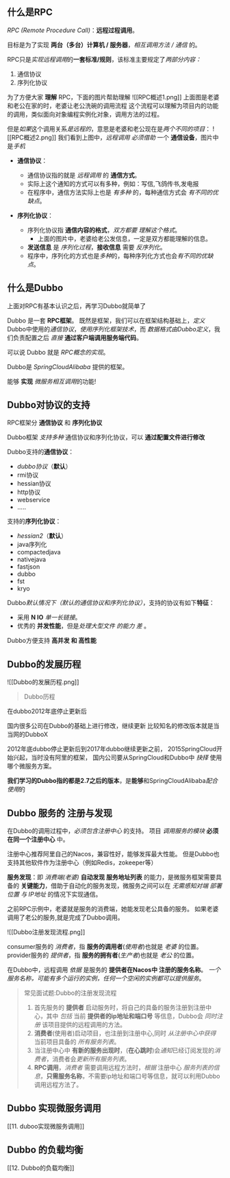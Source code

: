 
## 什么是RPC

*RPC (Remote Procedure Call)*：**远程过程调用**。

目标是为了实现 **两台（多台）计算机 / 服务器**，*相互调用方法 / 通信* 的。

RPC只是*实现远程调用*的**一套标准/规则**，该标准主要规定了*两部分内容：*
1. 通信协议
2. 序列化协议


为了方便大家 **理解** RPC，下面的图片帮助理解
![[RPC概述1.png]]
上面图是老婆和老公在家的时，老婆让老公洗碗的调用流程
这个流程可以理解为项目内的功能的调用，类似面向对象编程实例化对象，调用方法的过程。

但是*如果*这个调用关系*是远程的*，意思是老婆和老公现在是*两个不同的项目*：
![[RPC概述2.png]]
我们看到上图中，*远程调用 必须借助* 一个 **通信设备**，图片中是*手机*

- **通信协议**：
    - 通信协议指的就是 *远程调用* 的 **通信方式**。
    - 实际上这个通知的方式可以有多种，例如：写信,飞鸽传书,发电报  
    - 在程序中，通信方法实际上也是 *有多种* 的，每种通信方式会 *有不同的优缺点*。

- **序列化协议**：
    - 序列化协议指 **通信内容的格式**，*双方都要 理解这个格式*。
        - 上面的图片中，老婆给老公发信息，一定是双方都能理解的信息。
    - **发送信息** 是 *序列化过程*，**接收信息** 需要 *反序列化*。
    - 程序中，序列化的方式也是*多种*的，每种序列化方式也会*有不同的优缺点*。



## 什么是Dubbo

上面对RPC有基本认识之后，再学习Dubbo就简单了

Dubbo 是一套 **RPC框架**。
既然是框架，我们可以在框架结构基础上，*定义*Dubbo中使用的*通信协议*，*使用序列化框架技术*，而 *数据格式由Dubbo定义*，我们负责配置之后 *直接* **通过客户端调用服务端代码**。

可以说 Dubbo 就是 *RPC概念的实现*。

Dubbo是 *SpringCloudAlibaba* 提供的框架。

能够 **实现** *微服务相互调用*的功能!


## Dubbo对协议的支持

RPC框架分 **通信协议** 和 **序列化协议**  

Dubbo框架 *支持多种* 通信协议和序列化协议，可以 **通过配置文件进行修改**
  
Dubbo支持的**通信协议**：
* *dubbo协议*（**默认**）
* rmi协议  
* hessian协议  
* http协议  
* webservice  
* .....  
  
支持的**序列化协议**：
* *hessian2*（**默认**）
* java序列化  
* compactedjava  
* nativejava  
* fastjson  
* dubbo  
* fst  
* kryo  
  
Dubbo*默认情况下（默认的通信协议和序列化协议）*，支持的协议有如下**特征**：
* 采用 **N IO** *单一长链接*。
* 优秀的 **并发性能**，但是*处理大型文件 的能力 差*  。
  
Dubbo方便支持 **高并发 和 高性能**


## Dubbo的发展历程

![[Dubbo的发展历程.png]]

> Dubbo历程

在dubbo2012年底停止更新后  

国内很多公司在Dubbo的基础上进行修改，继续更新
比较知名的修改版本就是当当网的DubboX  

2012年底dubbo停止更新后到2017年dubbo继续更新之前，
2015SpringCloud开始兴起，当时没有阿里的框架，
国内公司要从SpringCloud和Dubbo中 *抉择* 使用哪个微服务方案。
  
**我们学习的Dubbo指的都是2.7之后的版本**，是**能够**和SpringCloudAlibaba*配合使用*的

## Dubbo 服务的 注册与发现

在Dubbo的调用过程中，*必须包含注册中心* 的支持。
项目 *调用服务的模块* **必须在同一个注册中心** 中。

注册中心推荐阿里自己的Nacos，兼容性好，能够发挥最大性能。
但是Dubbo也支持其他软件作为注册中心（例如Redis，zokeeper等）


**服务发现**：即 *消费端(老婆)* **自动发现 服务地址列表** 的能力，是微服务框架需要具备的 **关键能力**，借助于自动化的服务发现，微服务之间可以在 *无需感知对端 部署位置 与 IP地址* 的情况下实现通信。

之前RPC示例中，老婆就是服务的消费端，她能发现老公具备的服务。
如果老婆调用了老公的服务,就是完成了Dubbo调用。

![[Dubbo注册发现流程.png]]

consumer服务的 *消费者*，指 **服务的调用者**(*使用者*)也就是 *老婆* 的位置。
provider服务的 *提供者*，指 **服务的拥有者**(*生产者*)也就是 *老公* 的位置。

在Dubbo中，远程调用 *依据* 是服务的 **提供者在Nacos中 注册的服务名称**。
*一个服务名称，可能有多个运行的实例，任何一个空闲的实例都可以提供服务*。

> 常见面试题:Dubbo的注册发现流程
> 
> 1. 首先服务的 **提供者** 启动服务时，将自己的具备的服务注册到注册中心，其中 *包括* 当前 **提供者的ip地址和端口号** 等信息，Dubbo会 *同时注册* 该项目提供的远程调用的方法。
> 2. **消费者**(使用者)启动项目，也注册到注册中心,同时 *从注册中心中获得* 当前项目具备的 *所有服务列表*。
> 3. 当注册中心中 **有新的服务出现时**，(**在心跳时**)会*通知*已经订阅发现的*消费者*，消费者会*更新所有服务列表*。
> 4. **RPC调用**，*消费者* 需要调用远程方法时，*根据* 注册中心 *服务列表的信息*，**只需服务名称**，不需要ip地址和端口号等信息，就可以利用Dubbo调用远程方法了。


## Dubbo 实现微服务调用

[[11. duboo实现微服务调用]]


## Dubbo 的负载均衡

[[12. Dubbo的负载均衡]]
